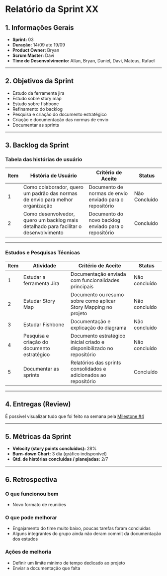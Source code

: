﻿# Relatório da Sprint XX

## 1. Informações Gerais

- **Sprint:** 03
- **Duração:** 14/09 ate 19/09
- **Product Owner:** Bryan
- **Scrum Master:** Davi
- **Time de Desenvolvimento:** Allan, Bryan, Daniel, Davi, Mateus, Rafael

---

## 2. Objetivos da Sprint

- Estudo da ferramenta jira
- Estudo sobre story map
- Estudo sobre fishbone
- Refinamento do backlog
- Pesquisa e criação do documento estratégico
- Criação e documentação das normas de envio
- Documentar as sprints

---

## 3. Backlog da Sprint

### Tabela das histórias de usuário
| Item | História de Usuário                                         | Critério de Aceite                                                 | Status       |
| ---- | ----------------------------------------------------------- | ------------------------------------------------------------------ | ------------ |
| 1    | Como colaborador, quero um padrão das normas de envio para melhor organização  | Documento de normas de envio enviado para o repositório             | Não Concluído |
| 2    | Como desenvolvedor, quero um backlog mais detalhado para facilitar o desenvolvimento  | Documento do novo backlog enviado para o repositório             | Concluído |

---

### Estudos e Pesquisas Técnicas
| Item | Atividade                                            | Critério de Aceite                                                       | Status       |
| ---- | ---------------------------------------------------- | ------------------------------------------------------------------------ | ------------ |
| 1    | Estudar a ferramenta Jira                            | Documentação enviada com funcionalidades principais                    | Não concluído |
| 2    | Estudar Story Map                                    | Documento ou resumo sobre como aplicar Story Mapping no projeto          | Não concluído |
| 3    | Estudar Fishbone                                     | Documentação e explicação do diagrama                 | Não concluído |
| 4    | Pesquisa e criação do documento estratégico          | Documento estratégico inicial criado e disponibilizado no repositório    | Não concluído |
| 5    | Documentar as sprints                                | Relatórios das sprints consolidados e adicionados ao repositório        | Concluído |


---

## 4. Entregas (Review)

É possível visualizar tudo que foi feito na semana pela [Milestone #4](https://github.com/unb-mds/2025-2-Eh_Fake/milestones)

---

## 5. Métricas da Sprint

* **Velocity (story points concluídos):** 28%
* **Burn-down Chart:** 3 dia (gráfico indisponível)
* **Qtd. de histórias concluídas / planejadas:** 2/7

---

## 6. Retrospectiva

### O que funcionou bem 

- Novo formato de reuniões

### O que pode melhorar 

- Engajamento do time muito baixo, poucas tarefas foram concluídas
- Alguns integrantes do grupo ainda não deram commit da documentação dos estudos

### Ações de melhoria 

- Definir um limite mínimo de tempo dedicado ao projeto
- Enviar a documentação que falta

